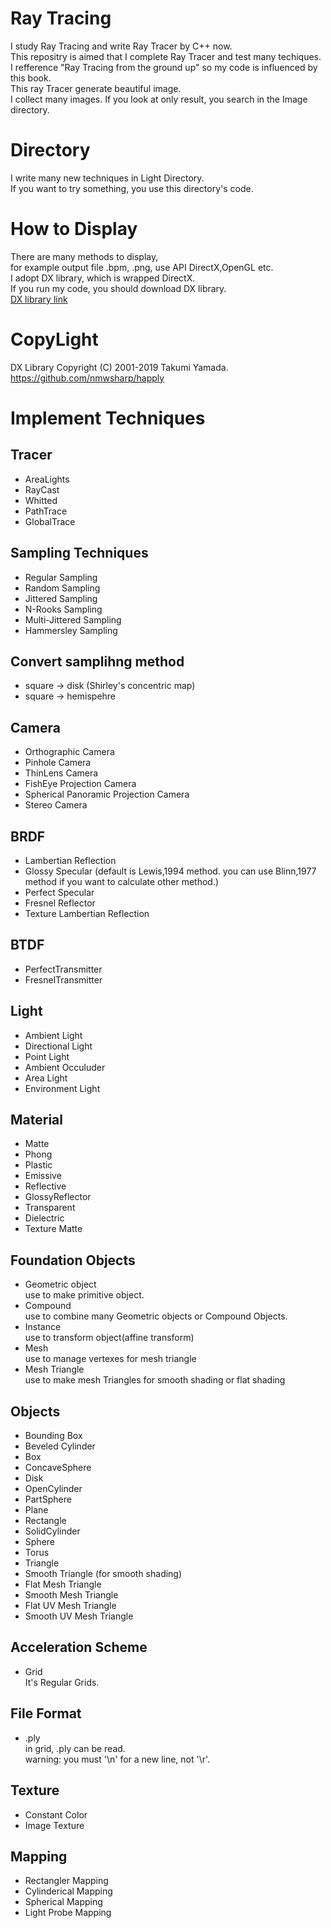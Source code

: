 # Ray Tracing
I study Ray Tracing and write Ray Tracer by C++ now.  
This repositry is aimed that I complete Ray Tracer and test many techiques.  
I refference "Ray Tracing from the ground up" so my code is influenced by this book.  
This ray Tracer generate beautiful image.  
I collect many images. If you look at only result, you search in the  Image directory.
# Directory
I write many new techniques in Light Directory.  
If you want to try something, you use this directory's code.
# How to Display
There are many methods to display,   
for example output file .bpm, .png, use API DirectX,OpenGL etc.   
I adopt DX library, which is wrapped DirectX.   
If you run my code, you should download DX library.  
[DX library link](https://dxlib.xsrv.jp/index.html)  
# CopyLight  
DX Library Copyright (C) 2001-2019 Takumi Yamada.  
https://github.com/nmwsharp/happly
# Implement Techniques
## Tracer
* AreaLights
* RayCast
* Whitted
* PathTrace
* GlobalTrace
    
 
## Sampling Techniques 
* Regular Sampling   
* Random Sampling  
* Jittered Sampling  
* N-Rooks Sampling 
* Multi-Jittered Sampling
* Hammersley Sampling  

## Convert samplihng method
 
* square -> disk (Shirley's concentric map)
* square -> hemispehre

## Camera
* Orthographic Camera
* Pinhole Camera
* ThinLens Camera
* FishEye Projection Camera
* Spherical Panoramic Projection Camera
* Stereo Camera

## BRDF
* Lambertian Reflection
* Glossy Specular (default is Lewis,1994 method. you can use Blinn,1977 method if you want to calculate other method.)
* Perfect Specular
* Fresnel Reflector
* Texture Lambertian Reflection

## BTDF
* PerfectTransmitter
* FresnelTransmitter

## Light
* Ambient Light
* Directional Light
* Point Light
* Ambient Occuluder  
* Area Light   
* Environment Light

## Material
* Matte
* Phong
* Plastic
* Emissive
* Reflective
* GlossyReflector
* Transparent
* Dielectric
* Texture Matte

## Foundation Objects
* Geometric object  
use to make primitive object.
* Compound  
use to combine many Geometric objects or Compound Objects.
* Instance  
use to transform object(affine transform)
* Mesh  
use to manage vertexes for mesh triangle
* Mesh Triangle  
use to make mesh Triangles for smooth shading or flat shading

## Objects
* Bounding Box
* Beveled Cylinder
* Box
* ConcaveSphere
* Disk
* OpenCylinder
* PartSphere
* Plane
* Rectangle
* SolidCylinder
* Sphere
* Torus
* Triangle
* Smooth Triangle (for smooth shading)
* Flat Mesh Triangle
* Smooth Mesh Triangle
* Flat UV Mesh Triangle
* Smooth UV Mesh Triangle

## Acceleration Scheme
* Grid  
It's Regular Grids.

## File Format
* .ply  
in grid, .ply can be read.  
warning: you must '\n' for a new line, not '\r'.

## Texture
* Constant Color
* Image Texture

## Mapping
* Rectangler Mapping
* Cylinderical Mapping
* Spherical Mapping
* Light Probe Mapping
